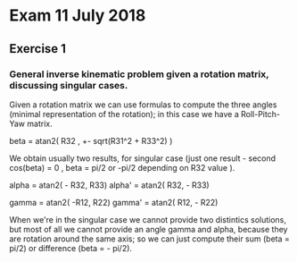 # Exam 11 July 2018
## Exercise 1

### General inverse kinematic problem given a rotation matrix, discussing singular cases. 

Given a rotation matrix we can use formulas to compute the three angles (minimal representation of the rotation); in this case we have a Roll-Pitch-Yaw matrix.

beta = atan2( R32 , +- sqrt(R31^2 + R33^2) )  

We obtain usually two results, for singular case (just one result - second cos(beta) = 0 , beta = pi/2 or -pi/2 depending on R32 value ).

alpha = atan2( - R32, R33) 
alpha' = atan2( R32, - R33)

gamma = atan2( -R12, R22)
gamma' = atan2( R12, - R22) 

When we're in the singular case we cannot provide two distintics solutions, but most of all we cannot provide an angle gamma and alpha, because they are rotation around the same axis; so we can just compute their sum (beta = pi/2) or difference (beta = - pi/2).



